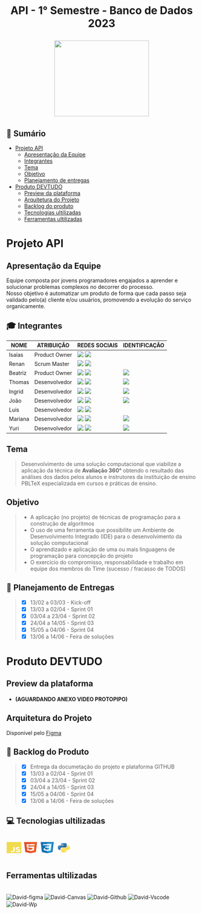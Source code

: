 # <p align = "center"> API - 1° Semestre - Banco de Dados 2023 
<p/>

<p align = "center">
<img src= "https://static.todamateria.com.br/upload/pi/ng/pinguimrei-cke.jpg" width="250" height="200"/>

<p align = "center">
   
## 📍 Sumário

 * [Projeto API](#projeto_API)
    * [Apresentação da Equipe](#apresentação-da-equipe)
    * [Integrantes](#integrantes)
    * [Tema](#tema)
    * [Objetivo](#objetivo)
    * [Planejamento de entregas](#planejamento-de-entregas)
 * [Produto DEVTUDO](#produto_DEVTUDO)
    * [Preview da plataforma](#preview-da-plataforma)
    * [Arquitetura do Projeto](#arquitetura-do-projeto)
    * [Backlog do produto](#backlog-do-produto)
    * [Tecnologias ultilizadas](#tecnologias-ultilizadas)
    * [Ferramentas ultilizadas](#ferramentas-ultilizadas)
    
    
##
# Projeto API

## Apresentação da Equipe
  
Equipe composta por jovens programadores engajados a aprender e solucionar problemas complexos no decorrer do processo.  
Nosso objetivo é automatizar um produto de forma que cada passo seja validado pelo(a) cliente e/ou usuários, promovendo a evolução do serviço organicamente.

## :mortar_board: Integrantes
   
| NOME | ATRIBUIÇÃO | REDES SOCIAIS    | IDENTIFICAÇÃO |
| -----| ---------- | -------------    | ------------- |
| Isaias | Product Owner | [<img src="https://img.shields.io/badge/linkedin-%230077B5.svg?&style=for-the-badge&logo=linkedin&logoColor=white"/>]() [<img src="https://camo.githubusercontent.com/fbc3df79ffe1a99e482b154b29262ecbb10d6ee4ed22faa82683aa653d72c4e1/68747470733a2f2f696d672e736869656c64732e696f2f62616467652f4769744875622d3130303030303f7374796c653d666f722d7468652d6261646765266c6f676f3d676974687562266c6f676f436f6c6f723d7768697465" />]()  
| Renan  | Scrum Master  | [<img src="https://img.shields.io/badge/linkedin-%230077B5.svg?&style=for-the-badge&logo=linkedin&logoColor=white"/>](https://www.linkedin.com/in/renan-graciano-faria-76134324b) [<img src="https://camo.githubusercontent.com/fbc3df79ffe1a99e482b154b29262ecbb10d6ee4ed22faa82683aa653d72c4e1/68747470733a2f2f696d672e736869656c64732e696f2f62616467652f4769744875622d3130303030303f7374796c653d666f722d7468652d6261646765266c6f676f3d676974687562266c6f676f436f6c6f723d7768697465" />](https://github.com/VonNexx)
| Beatriz| Product Owner | [<img src="https://img.shields.io/badge/linkedin-%230077B5.svg?&style=for-the-badge&logo=linkedin&logoColor=white"/>](https://www.linkedin.com/in/beatrizzpl%C3%A1cido) [<img src="https://camo.githubusercontent.com/fbc3df79ffe1a99e482b154b29262ecbb10d6ee4ed22faa82683aa653d72c4e1/68747470733a2f2f696d672e736869656c64732e696f2f62616467652f4769744875622d3130303030303f7374796c653d666f722d7468652d6261646765266c6f676f3d676974687562266c6f676f436f6c6f723d7768697465" />](https://github.com/BeatrizPlacido) | <img src="https://media.licdn.com/dms/image/D4D03AQHq83d7nitsAg/profile-displayphoto-shrink_800_800/0/1680134212385?e=1685577600&v=beta&t=5rBrdz9Id6ia0-10fOCjfKAb4VEIpek1cplGM9Atpes" height="60"/>
| Thomas | Desenvolvedor | [<img src="https://img.shields.io/badge/linkedin-%230077B5.svg?&style=for-the-badge&logo=linkedin&logoColor=white"/>](https://www.linkedin.com/in/thomas-cavalheiro-13250953) [<img src="https://camo.githubusercontent.com/fbc3df79ffe1a99e482b154b29262ecbb10d6ee4ed22faa82683aa653d72c4e1/68747470733a2f2f696d672e736869656c64732e696f2f62616467652f4769744875622d3130303030303f7374796c653d666f722d7468652d6261646765266c6f676f3d676974687562266c6f676f436f6c6f723d7768697465" />](https://github.com/Thomastrc) | <img src="https://avatars.githubusercontent.com/u/127264350?v=4" height="60"/>
| Ingrid | Desenvolvedor | [<img src="https://img.shields.io/badge/linkedin-%230077B5.svg?&style=for-the-badge&logo=linkedin&logoColor=white"/>](https://www.linkedin.com/in/ingridkaneko/) [<img src="https://camo.githubusercontent.com/fbc3df79ffe1a99e482b154b29262ecbb10d6ee4ed22faa82683aa653d72c4e1/68747470733a2f2f696d672e736869656c64732e696f2f62616467652f4769744875622d3130303030303f7374796c653d666f722d7468652d6261646765266c6f676f3d676974687562266c6f676f436f6c6f723d7768697465" />](https://github.com/KanekoIngrid) | <img src="https://media.licdn.com/dms/image/D4D03AQH9BVSRlqjZEw/profile-displayphoto-shrink_800_800/0/1664943454804?e=1685577600&v=beta&t=_1u-J8lFjuuBlLtYUPsZtE-1LDPEogXzRx8OGnRgQlQ" height="60"/>
| João   | Desenvolvedor | [<img src="https://img.shields.io/badge/linkedin-%230077B5.svg?&style=for-the-badge&logo=linkedin&logoColor=white"/>](https://www.linkedin.com/in/joao-saldanha/) [<img src="https://camo.githubusercontent.com/fbc3df79ffe1a99e482b154b29262ecbb10d6ee4ed22faa82683aa653d72c4e1/68747470733a2f2f696d672e736869656c64732e696f2f62616467652f4769744875622d3130303030303f7374796c653d666f722d7468652d6261646765266c6f676f3d676974687562266c6f676f436f6c6f723d7768697465" />](https://github.com/joa0-saldanha)| <img src="https://avatars.githubusercontent.com/u/80000631?v=4" height="60"/>
| Luis   | Desenvolvedor | [<img src="https://img.shields.io/badge/linkedin-%230077B5.svg?&style=for-the-badge&logo=linkedin&logoColor=white"/>]() [<img src="https://camo.githubusercontent.com/fbc3df79ffe1a99e482b154b29262ecbb10d6ee4ed22faa82683aa653d72c4e1/68747470733a2f2f696d672e736869656c64732e696f2f62616467652f4769744875622d3130303030303f7374796c653d666f722d7468652d6261646765266c6f676f3d676974687562266c6f676f436f6c6f723d7768697465" />](https://github.com/LuisPGuimaraes)
| Mariana | Desenvolvedor | [<img src="https://img.shields.io/badge/linkedin-%230077B5.svg?&style=for-the-badge&logo=linkedin&logoColor=white" />](https://www.linkedin.com/in/marianac%C3%A1ssia/) [<img src = "https://camo.githubusercontent.com/fbc3df79ffe1a99e482b154b29262ecbb10d6ee4ed22faa82683aa653d72c4e1/68747470733a2f2f696d672e736869656c64732e696f2f62616467652f4769744875622d3130303030303f7374796c653d666f722d7468652d6261646765266c6f676f3d676974687562266c6f676f436f6c6f723d7768697465" />](https://github.com/Mcsalme) | <img src = "https://avatars.githubusercontent.com/u/111469327?v=4" height="60"/>
| Yuri   | Desenvolvedor | [<img src="https://img.shields.io/badge/linkedin-%230077B5.svg?&style=for-the-badge&logo=linkedin&logoColor=white"/>](https://br.linkedin.com/in/yuri-carmo-andrade-5b760910b) [<img src="https://camo.githubusercontent.com/fbc3df79ffe1a99e482b154b29262ecbb10d6ee4ed22faa82683aa653d72c4e1/68747470733a2f2f696d672e736869656c64732e696f2f62616467652f4769744875622d3130303030303f7374796c653d666f722d7468652d6261646765266c6f676f3d676974687562266c6f676f436f6c6f723d7768697465" />](https://github.com/yca2036) | <img src = "https://media.licdn.com/dms/image/C4D03AQHb4sPxA2S7uA/profile-displayphoto-shrink_800_800/0/1637316788504?e=1685577600&v=beta&t=VxnmIgquOLzq0kXM9B_eBw_ikFFWZ7uj0KqAh3SFD-c" height="60"/>
   
## Tema

>  Desenvolvimento de uma solução computacional que viabilize a aplicação da técnica de **Avaliação 360°** obtendo o resultado das análises dos dados pelos alunos e   instrutores da instituição de ensino PBLTeX especializada em cursos e práticas de ensino. 

## Objetivo

> - A aplicação (no projeto) de técnicas de programação para a construção de algoritmos
> - O uso de uma ferramenta que possibilite um Ambiente de Desenvolvimento Integrado (IDE) para o desenvolvimento da solução computacional
> - O aprendizado e aplicação de uma ou mais linguagens de programação para concepção do projeto
> - O exercício do compromisso, responsabilidade e trabalho em equipe dos membros do Time (sucesso / fracasso de TODOS)


## :date: Planejamento de Entregas 

> - [x] 13/02 a 03/03 - Kick-off
> - [x] 13/03 a 02/04 - Sprint 01
> - [x] 03/04 a 23/04 - Sprint 02
> - [x] 24/04 a 14/05 - Sprint 03
> - [x] 15/05 a 04/06 - Sprint 04
> - [x] 13/06 a 14/06 - Feira de soluções

##
# Produto DEVTUDO

## Preview da plataforma
+ #### (AGUARDANDO ANEXO VIDEO PROTOPIPO)

   
## Arquitetura do Projeto

Disponivel pelo [Figma](https://www.figma.com/file/86VvL8DaM6IR9RH06jVobp/PBLTeX-Projeto?node-id=0%3A1&t=Av9utODXTrCT0tAK-1)
   
## :date: Backlog do Produto
   
> - [x] Entrega da documetação do projeto e plataforma GITHUB
> - [x] 13/03 a 02/04 - Sprint 01
> - [x] 03/04 a 23/04 - Sprint 02
> - [x] 24/04 a 14/05 - Sprint 03
> - [x] 15/05 a 04/06 - Sprint 04
> - [x] 13/06 a 14/06 - Feira de soluções

## :computer: Tecnologias ultilizadas

<div style="display: inline_block"><br>
  <img align="center" alt="David-Js" height="30" width="40" src="https://raw.githubusercontent.com/devicons/devicon/master/icons/javascript/javascript-plain.svg">
  <img align="center" alt="David-HTML" height="30" width="40" src="https://raw.githubusercontent.com/devicons/devicon/master/icons/html5/html5-original.svg">
  <img align="center" alt="David-CSS" height="30" width="40" src="https://raw.githubusercontent.com/devicons/devicon/master/icons/css3/css3-original.svg">
  <img align="center" alt="David-Python" height="30" width="40" src="https://raw.githubusercontent.com/devicons/devicon/master/icons/python/python-original.svg">
  
 <div style="display: inline_block"><br>
   
## Ferramentas ultilizadas

<div style="display: inline_block"><br>
 
  <img align="center" alt="David-figma" height="30" width="40" src="https://cdn.jsdelivr.net/gh/devicons/devicon/icons/figma/figma-original.svg" />
  <img align="center" alt="David-Canvas" height="30" width="40" src="https://cdn.jsdelivr.net/gh/devicons/devicon/icons/canva/canva-original.svg" />
  <img align="center" alt="David-Github" height="30" width="40" src="https://cdn.jsdelivr.net/gh/devicons/devicon/icons/github/github-original.svg" />
  <img align="center" alt="David-Vscode" height="30" width="40" src="https://cdn.jsdelivr.net/gh/devicons/devicon/icons/vscode/vscode-original.svg" />
  <img align="center" alt="David-Wp" height="30" width="40" src="https://cdn.jsdelivr.net/gh/devicons/devicon/icons/wordpress/wordpress-original.svg" />
 <div style="display: inline_block"><br>
